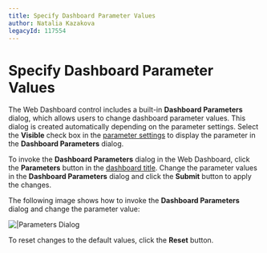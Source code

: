 ```yaml
---
title: Specify Dashboard Parameter Values
author: Natalia Kazakova
legacyId: 117554
---
```

# Specify Dashboard Parameter Values

The Web Dashboard control includes a built-in **Dashboard Parameters** dialog, which allows users to change dashboard parameter values. This dialog is created automatically depending on the parameter settings. Select the **Visible** check box in the [parameter settings](xref:117547) to display the parameter in the **Dashboard Parameters** dialog.


To invoke the **Dashboard Parameters** dialog in the Web Dashboard, click the **Parameters** button in the [dashboard title](xref:117383). Change the parameter values in the **Dashboard Parameters** dialog and click the **Submit** button to apply the changes.

The following image shows how to invoke the **Dashboard Parameters** dialog and change the parameter value:

![|Parameters Dialog](~/images/dashboard-parameters-web.gif)

To reset changes to the default values, click the **Reset** button.
